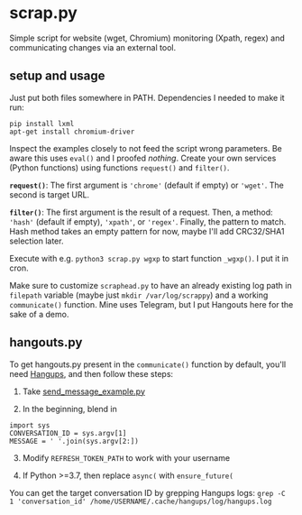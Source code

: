 # scrap.py

Simple script for website (wget, Chromium) monitoring (Xpath, regex) and communicating changes via an external tool.

## setup and usage

Just put both files somewhere in PATH. Dependencies I needed to make it run:
```
pip install lxml
apt-get install chromium-driver
```

Inspect the examples closely to not feed the script wrong parameters. Be aware this uses `eval()` and I proofed _nothing_. Create your own services (Python functions) using functions `request()` and `filter()`.

**`request()`**: The first argument is `'chrome'` (default if empty) or `'wget'`. The second is target URL.

**`filter()`**: The first argument is the result of a request. Then, a method: `'hash'` (default if empty), `'xpath'`, or `'regex'`. Finally, the pattern to match. Hash method takes an empty pattern for now, maybe I'll add CRC32/SHA1 selection later. 

Execute with e.g. `python3 scrap.py wgxp` to start function `_wgxp()`. I put it in cron.

Make sure to customize `scraphead.py` to have an already existing log path in `filepath` variable (maybe just `mkdir /var/log/scrappy`) and a working `communicate()` function. Mine uses Telegram, but I put Hangouts here for the sake of a demo.

## hangouts.py

To get hangouts.py present in the `communicate()` function by default, you'll need [Hangups](https://github.com/tdryer/hangups/), and then follow these steps:

1. Take [send_message_example.py](https://gist.github.com/tdryer/0cf6903eeb3dc948bae0)

2. In the beginning, blend in
```
import sys
CONVERSATION_ID = sys.argv[1]
MESSAGE = ' '.join(sys.argv[2:])
```

3. Modify `REFRESH_TOKEN_PATH` to work with your username

4. If Python >=3.7, then replace
`async(`
with
`ensure_future(`

You can get the target conversation ID by grepping Hangups logs:
`grep -C 1 'conversation_id' /home/USERNAME/.cache/hangups/log/hangups.log`
